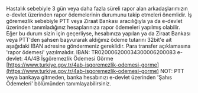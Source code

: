 Hastalık sebebiyle 3 gün veya daha fazla süreli rapor alan arkadaşlarımızın e-devlet üzerinden rapor ödemelerinin durumunu takip etmeleri önemlidir. İş göremezlik sebebiyle PTT veya Ziraat Bankası aracılığıyla ya da e-devlet üzerinden tanımladığınız hesaplarınıza rapor ödemeleri yapılmış olabilir. Eğer bu durum sizin için geçerliyse, hesabınıza yapılan ya da Ziraat Bankası veya PTT'den şahsen başvurarak aldığınız ödeme tutarını 32bit'e ait aşağıdaki IBAN adresine göndermeniz gereklidir. Para transfer açıklamasına 'rapor ödemesi' yazılmalıdır. IBAN: TR020006200034300006200083 e-devlet: 4A/4B İşgöremezlik Ödemesi Görme [https://www.turkiye.gov.tr/4ab-isgoremezlik-odemesi-gorme](https://www.turkiye.gov.tr/4ab-isgoremezlik-odemesi-gorme) NOT: PTT veya bankaya gitmeden, banka hesabınızı e-devlet üzerinden 'Şahıs Ödemeleri' bölümünden tanımlayabilirsiniz.